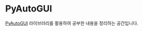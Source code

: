 # PyAutoGUI

[PyAutoGUI](https://pyautogui.readthedocs.io/en/latest/index.html) 라이브러리를 활용하여 공부한 내용을 정리하는 공간입니다.
